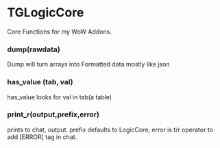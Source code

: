 # TGLogicCore
Core Functions for my WoW Addons.

### dump(rawdata)
Dump will turn arrays into Formatted data mostly like json

### has_value (tab, val)
has_value looks for val in tab(a table)

### print_r(output,prefix,error)
prints to chat, output. prefix defaults to LogicCore, error is t/r operator to add [ERROR] tag in chat.
